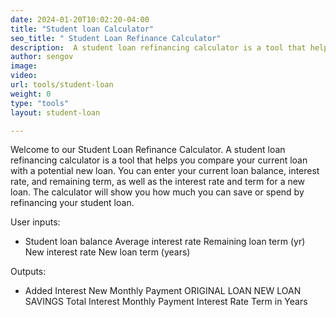 ```yaml
---
date: 2024-01-20T10:02:20-04:00
title: "Student loan Calculator"
seo_title: " Student Loan Refinance Calculator"
description:  A student loan refinancing calculator is a tool that helps you compare your current loan with a potential new loan. 
author: sengov
image:
video:
url: tools/student-loan
weight: 0
type: "tools"
layout: student-loan

---
```


Welcome to our Student Loan Refinance Calculator. A student loan refinancing calculator is a tool that helps you compare your current loan with a potential new loan. You can enter your current loan balance, interest rate, and remaining term, as well as the interest rate and term for a new loan. The calculator will show you how much you can save or spend by refinancing your student loan.

User inputs: 
- Student loan balance Average interest rate Remaining loan term (yr) New interest rate New loan term (years)

Outputs: 
- Added Interest New Monthly Payment ORIGINAL LOAN NEW LOAN SAVINGS Total Interest Monthly Payment Interest Rate Term in Years
